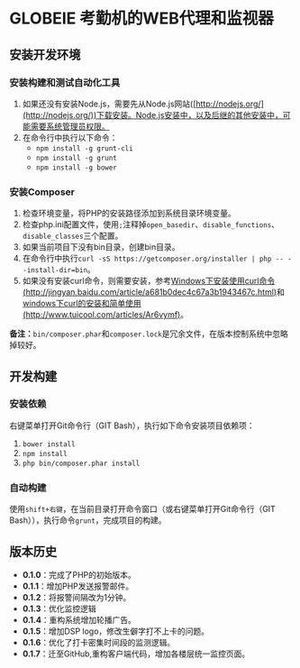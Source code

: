 # GLOBEIE 考勤机的WEB代理和监视器 #

## 安装开发环境 ##

### 安装构建和测试自动化工具 ###

1. 如果还没有安装Node.js，需要先从Node.js网站([http://nodejs.org/](http://nodejs.org/))下载安装。Node.js安装中，以及后继的其他安装中，可能需要系统管理员权限。
2. 在命令行中执行以下命令：
	- `npm install -g grunt-cli` 
	- `npm install -g grunt` 
	- `npm install -g bower` 

### 安装Composer ###

1. 检查环境变量，将PHP的安装路径添加到系统目录环境变量。
2. 检查php.ini配置文件，使用`;`注释掉`open_basedir`、`disable_functions`、`disable_classes`三个配置。
3. 如果当前项目下没有bin目录，创建bin目录。
4. 在命令行中执行`curl -sS https://getcomposer.org/installer | php -- --install-dir=bin`。
5. 如果没有安装curl命令，则需要安装，参考[Windows下安装使用curl命令(http://jingyan.baidu.com/article/a681b0dec4c67a3b1943467c.html)](http://jingyan.baidu.com/article/a681b0dec4c67a3b1943467c.html)和[windows下curl的安装和简单使用(http://www.tuicool.com/articles/Ar6vymf)](http://www.tuicool.com/articles/Ar6vymf)。

**备注：**`bin/composer.phar`和`composer.lock`是冗余文件，在版本控制系统中忽略掉较好。

## 开发构建 ##

### 安装依赖 ###

右键菜单打开Git命令行（GIT Bash），执行如下命令安装项目依赖项：

1. `bower install`
2. `npm install`
3. `php bin/composer.phar install`

### 自动构建 ###

使用`shift+右键`，在当前目录打开命令窗口（或右键菜单打开Git命令行（GIT Bash）），执行命令`grunt`，完成项目的构建。

## 版本历史 ##

- **0.1.0**：完成了PHP的初始版本。
- **0.1.1**：增加PHP发送报警邮件。
- **0.1.2**：将报警间隔改为1分钟。
- **0.1.3**：优化监控逻辑
- **0.1.4**：重构系统增加轮播广告。
- **0.1.5**：增加DSP logo，修改生僻字打不上卡的问题。
- **0.1.6**：优化了打卡密集时间段的监测逻辑。
- **0.1.7**：迁至GitHub,重构客户端代码，增加各楼层统一监控页面。